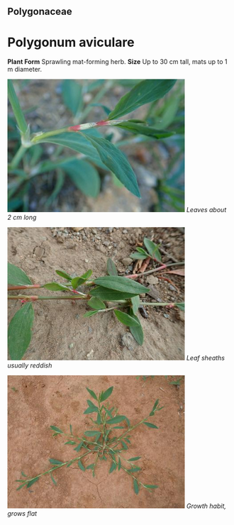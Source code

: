 ## Polygonaceae
# Polygonum aviculare
 **Plant Form** Sprawling mat-forming herb. **Size** Up to 30 cm tall, mats up to 1 m diameter.


![Leaves about 2 cm long](1590_PA111534.jpg)
 *Leaves about 2 cm long* 

![Leaf sheaths usually reddish](3290_P6083131.jpg)
 *Leaf sheaths usually reddish* 

![Growth habit, grows flat](21589_DSCN8915.jpg)
 *Growth habit, grows flat* 

